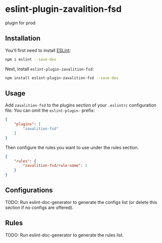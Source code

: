 # eslint-plugin-zavalition-fsd

plugin for prod 

## Installation

You'll first need to install [ESLint](https://eslint.org/):

```sh
npm i eslint --save-dev
```

Next, install `eslint-plugin-zavalition-fsd`:

```sh
npm install eslint-plugin-zavalition-fsd --save-dev
```

## Usage

Add `zavalition-fsd` to the plugins section of your `.eslintrc` configuration file. You can omit the `eslint-plugin-` prefix:

```json
{
    "plugins": [
        "zavalition-fsd"
    ]
}
```


Then configure the rules you want to use under the rules section.

```json
{
    "rules": {
        "zavalition-fsd/rule-name": 2
    }
}
```



## Configurations

<!-- begin auto-generated configs list -->
TODO: Run eslint-doc-generator to generate the configs list (or delete this section if no configs are offered).
<!-- end auto-generated configs list -->



## Rules

<!-- begin auto-generated rules list -->
TODO: Run eslint-doc-generator to generate the rules list.
<!-- end auto-generated rules list -->


